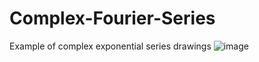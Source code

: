 # Complex-Fourier-Series
Example of complex exponential series drawings
![image](https://github.com/PaoloReyes/Complex-Fourier-Series/assets/68206116/60eb50e8-d3ef-428f-83b7-16e004aa232f)
